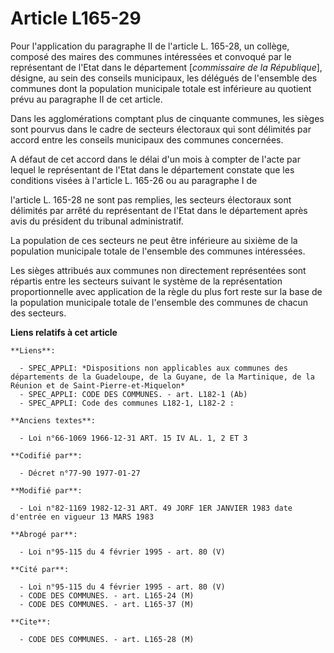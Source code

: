 # Article L165-29

Pour l'application du paragraphe II de l'article L. 165-28, un collège, composé des maires des communes intéressées et
convoqué par le représentant de l'Etat dans le département [*commissaire de la République*], désigne, au sein des conseils
municipaux, les délégués de l'ensemble des communes dont la population municipale totale est inférieure au quotient prévu au
paragraphe II de cet article.

Dans les agglomérations comptant plus de cinquante communes, les sièges sont pourvus dans le cadre de secteurs électoraux qui
sont délimités par accord entre les conseils municipaux des communes concernées.

A défaut de cet accord dans le délai d'un mois à compter de l'acte par lequel le représentant de l'Etat dans le département
constate que les conditions visées à l'article L. 165-26 ou au paragraphe I de

l'article L. 165-28 ne sont pas remplies, les secteurs électoraux sont délimités par arrêté du représentant de l'Etat dans le
département après avis du président du tribunal administratif.

La population de ces secteurs ne peut être inférieure au sixième de la population municipale totale de l'ensemble des
communes intéressées.

Les sièges attribués aux communes non directement représentées sont répartis entre les secteurs suivant le système de la
représentation proportionnelle avec application de la règle du plus fort reste sur la base de la population municipale totale
de l'ensemble des communes de chacun des secteurs.

**Liens relatifs à cet article**

	**Liens**:

	  - SPEC_APPLI: *Dispositions non applicables aux communes des départements de la Guadeloupe, de la Guyane, de la Martinique, de la Réunion et de Saint-Pierre-et-Miquelon*
	  - SPEC_APPLI: CODE DES COMMUNES. - art. L182-1 (Ab)
	  - SPEC_APPLI: Code des communes L182-1, L182-2 :

	**Anciens textes**:

	  - Loi n°66-1069 1966-12-31 ART. 15 IV AL. 1, 2 ET 3

	**Codifié par**:

	  - Décret n°77-90 1977-01-27

	**Modifié par**:

	  - Loi n°82-1169 1982-12-31 ART. 49 JORF 1ER JANVIER 1983 date d'entrée en vigueur 13 MARS 1983

	**Abrogé par**:

	  - Loi n°95-115 du 4 février 1995 - art. 80 (V)

	**Cité par**:

	  - Loi n°95-115 du 4 février 1995 - art. 80 (V)
	  - CODE DES COMMUNES. - art. L165-24 (M)
	  - CODE DES COMMUNES. - art. L165-37 (M)

	**Cite**:

	  - CODE DES COMMUNES. - art. L165-28 (M)
